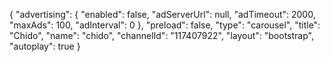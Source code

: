 {
    "advertising": {
        "enabled": false,
        "adServerUrl": null,
        "adTimeout": 2000,
        "maxAds": 100,
        "adInterval": 0
    },
    "preload": false,
    "type": "carousel",
    "title": "Chido",
    "name": "chido",
    "channelId": "117407922",
    "layout": "bootstrap",
    "autoplay": true
}